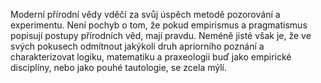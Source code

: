 Moderní přírodní vědy vděčí za svůj úspěch metodě pozorování a experimentu.<break time="0.3s" /> Není pochyb o tom, že pokud empirismus a pragmatismus popisují postupy přírodních věd, mají pravdu.<break time="0.4s" /> Neméně jisté však je, že ve svých pokusech odmítnout jakýkoli druh apriorního poznání a charakterizovat logiku, matematiku a praxeologii buď jako empirické disciplíny, nebo jako pouhé tautologie, se zcela mýlí.

